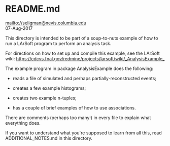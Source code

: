 # README.md  
<mailto://seligman@nevis.columbia.edu>  
07-Aug-2017

This directory is intended to be part of a soup-to-nuts example of how
to run a LArSoft program to perform an analysis task.

For directions on how to set up and compile this example, see the LArSoft wiki:
<https://cdcvs.fnal.gov/redmine/projects/larsoft/wiki/_AnalysisExample_>

The example program in package AnalysisExample does the following:

- reads a file of simulated and perhaps partially-reconstructed events;

- creates a few example histograms;

- creates two example n-tuples;

- has a couple of brief examples of how to use associations. 

There are comments (perhaps too many!) in every file to explain what
everything does.

If you want to understand what you're supposed to learn from all this,
read ADDITIONAL_NOTES.md in this directory.

